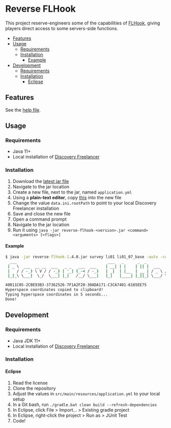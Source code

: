 # Reverse FLHook
This project reserve-engineers some of the capabilities of [FLHook](https://github.com/DiscoveryGC/FLHook), giving players direct access to some servers-side functions.

- [Features](#features)
- [Usage](#usage)
  * [Requirements](#requirements)
  * [Installation](#installation)
    + [Example](#example)
- [Development](#development)
  * [Requirements](#requirements-1)
  * [Installation](#installation-1)
    + [Eclipse](#eclipse)

## Features
See the [help file](/src/main/resources/help.txt).

## Usage
### Requirements
- Java 11+
- Local installation of [Discovery Freelancer](https://discoverygc.com/)

### Installation
1. Download the [latest jar file](https://github.com/EtienneLamoureux/reverse-flhook/releases)
2. Navigate to the jar location
3. Create a new file, next to the jar, named `application.yml`
4. Using a **plain-text editor**, copy [this](https://github.com/EtienneLamoureux/reverse-flhook/blob/main/src/main/resources/application.yml) into the new file
5. Change the value `data.ini.rootPath` to point to your local Discovery Freelancer installation
6. Save and close the new file
7. Open a command prompt
8. Navigate to the jar location
9. Run it using `java -jar reverse-flhook-<version>.jar <command> <arguments> [<flags>]`

#### Example
```cmd
$ java -jar reverse-flhook-1.4.0.jar survey li01 li01_07_base -auto -copy
  ___                                        ___   _      _  _               _
 | _ \  ___  __ __  ___   _ _   ___  ___    | __| | |    | || |  ___   ___  | |__
 |   / / -_) \ V / / -_) | '_| (_-< / -_)   | _|  | |__  | __ | / _ \ / _ \ | / /
 |_|_\ \___|  \_/  \___| |_|   /__/ \___|   |_|   |____| |_||_| \___/ \___/ |_\_\

40011C05-2CBE93B3-37362526-7F1A2F20-30ADA171-C3CA7401-6165EE75
Hyperspace coordinates copied to clipboard!
Typing hyperspace coordinates in 5 seconds...
Done!
```

## Development
### Requirements
- Java JDK 11+
- Local installation of [Discovery Freelancer](https://discoverygc.com/)

### Installation
#### Eclipse
1. Read the license
2. Clone the repository
3. Adjust the values in `src/main/resources/application.yml` to your local setup
4. In a Git bash, run `./gradle.bat clean build --refresh-dependencies`
5. In Eclipse, click File > Import... > Existing gradle project
6. In Eclipse, right-click the project > Run as > JUnit Test
7. Code!